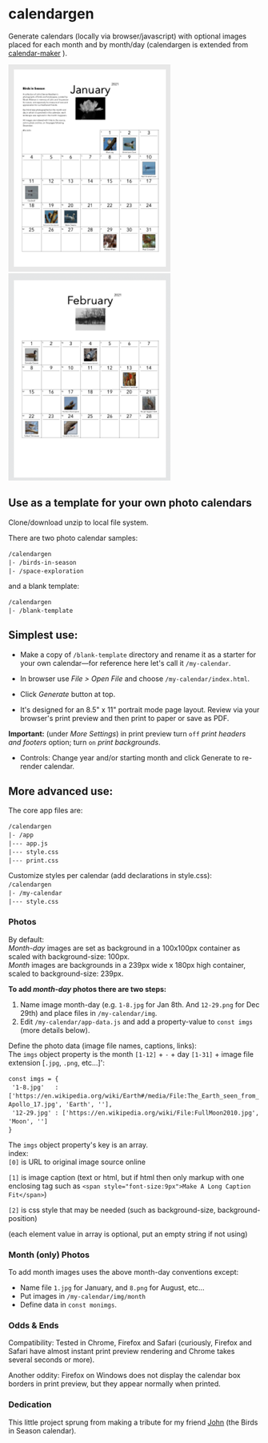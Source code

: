 # calendargen
Generate calendars (locally via browser/javascript) with optional images placed for each month and by month/day (calendargen is extended from [calendar-maker](https://github.com/jpraetorius/calendar-maker) ).

![Screencap - January](./birds-in-season/screencap-jan.png)
![Screencap - February](./birds-in-season/screencap-feb.png)

## Use as a template for your own photo calendars

Clone/download unzip to local file system.

There are two photo calendar samples:

`/calendargen`  
`|- /birds-in-season`  
`|- /space-exploration`

and a blank template:

`/calendargen`  
`|- /blank-template`

## Simplest use:

- Make a copy of `/blank-template` directory and rename it as a starter for your own calendar—for reference here let's call it `/my-calendar`.

- In browser use <em>File > Open File</em> and choose `/my-calendar/index.html`.

- Click <em>Generate</em> button at top.

- It's designed for an 8.5" x 11" portrait mode page layout. Review via your browser's print preview and then print to paper or save as PDF.

**Important:** (under _More Settings_) in print preview turn `off` _print headers and footers_ option; turn `on` _print backgrounds_.

- Controls: Change year and/or starting month and click Generate to re-render calendar.

## More advanced use:

The core app files are:

`/calendargen`  
`|- /app`  
`|--- app.js`  
`|--- style.css`  
`|--- print.css`

Customize styles per calendar (add declarations in style.css):  
`/calendargen`  
`|- /my-calendar`  
`|--- style.css`

### Photos
By default:  
_Month-day_ images are set as background in a 100x100px container as scaled with background-size: 100px.  
_Month_ images are backgrounds in a 239px wide x 180px high container, scaled to background-size: 239px.

**To add _month-day_ photos there are two steps:**
1. Name image month-day (e.g. `1-8.jpg` for Jan 8th. And `12-29.png` for Dec 29th) and place files in `/my-calendar/img`.
2. Edit `/my-calendar/app-data.js` and add a property-value to `const imgs` (more details below).

Define the photo data (image file names, captions, links):  
The `imgs` object property is the month `[1-12]` + `-` + day `[1-31]` + image file extension [`.jpg`, `.png`, etc...]':

`const imgs = {`  
` '1-8.jpg'   : ['https://en.wikipedia.org/wiki/Earth#/media/File:The_Earth_seen_from_Apollo_17.jpg', 'Earth', ''],`  
` '12-29.jpg' : ['https://en.wikipedia.org/wiki/File:FullMoon2010.jpg', 'Moon', '']`  
`}`

The `imgs` object property's key is an array.  
index:  
 `[0]` is URL to original image source online

 `[1]` is image caption (text or html, but if html then only markup with one enclosing tag such as `<span style="font-size:9px">Make A Long Caption Fit</span>`)

 `[2]` is css style that may be needed (such as background-size, background-position)

(each element value in array is optional, put an empty string if not using)

### Month (only) Photos
To add month images uses the above month-day conventions except:  
- Name file `1.jpg` for January,  and `8.png` for August, etc...  
- Put images in `/my-calendar/img/month`
- Define data in `const monimgs`.

### Odds & Ends
Compatibility: Tested in Chrome, Firefox and Safari (curiously, Firefox and Safari have almost instant print preview rendering and Chrome takes several seconds or more).

Another oddity: Firefox on Windows does not display the calendar box borders in print preview, but they appear normally when printed.

### Dedication

This little project sprung from making a tribute for my friend [John](https://wittman.org/blog/birds-in-season/) (the Birds in Season calendar).
